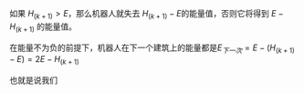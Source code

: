 如果 $H_{(k+1)}>E$，那么机器人就失去 $H_{(k+1)}−E$的能量值，否则它将得到 $E−H_{(k+1)}$ 的能量值。

在能量不为负的前提下，机器人在下一个建筑上的能量都是$E_{下一次}=E-(H_{(k+1)}−E)=2E-H_{(k+1)}$

也就是说我们

